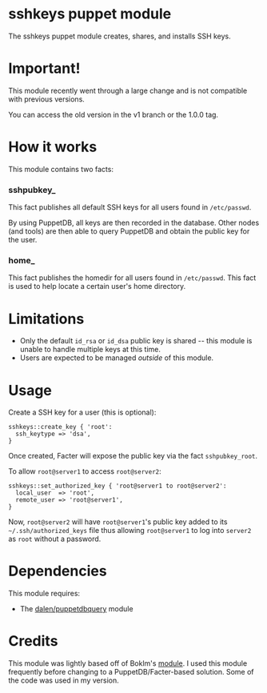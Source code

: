 sshkeys puppet module
=====================

The sshkeys puppet module creates, shares, and installs SSH keys.

Important!
==========

This module recently went through a large change and is not compatible with previous versions.

You can access the old version in the v1 branch or the 1.0.0 tag.

How it works
============

This module contains two facts:

### sshpubkey_

This fact publishes all default SSH keys for all users found in `/etc/passwd`.

By using PuppetDB, all keys are then recorded in the database. Other nodes (and tools) are then able to query PuppetDB and obtain the public key for the user.

### home_

This fact publishes the homedir for all users found in `/etc/passwd`. This fact is used to help locate a certain user's home directory.

Limitations
===========

* Only the default `id_rsa` or `id_dsa` public key is shared -- this module is unable to handle multiple keys at this time.
* Users are expected to be managed _outside_ of this module.

Usage
=====

Create a SSH key for a user (this is optional):

```puppet
sshkeys::create_key { 'root':
  ssh_keytype => 'dsa',
}
```

Once created, Facter will expose the public key via the fact `sshpubkey_root`.

To allow `root@server1` to access `root@server2`:

```puppet
sshkeys::set_authorized_key { 'root@server1 to root@server2':
  local_user  => 'root',
  remote_user => 'root@server1',
}
```

Now, `root@server2` will have `root@server1`'s public key added to its `~/.ssh/authorized_keys` file thus allowing `root@server1` to log into `server2` as `root` without a password.

Dependencies
============

This module requires:

  * The [dalen/puppetdbquery](https://github.com/dalen/puppet-puppetdbquery) module

Credits
=======

This module was lightly based off of Boklm's [module](https://github.com/boklm/puppet-sshkeys). I used this module frequently before changing to a PuppetDB/Facter-based solution. Some of the code was used in my version.
